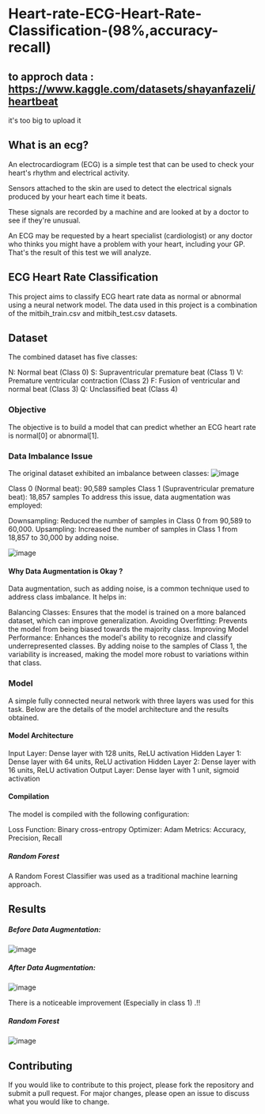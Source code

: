# Heart-rate-ECG-Heart-Rate-Classification-(98%,accuracy-recall)


## to approch data : https://www.kaggle.com/datasets/shayanfazeli/heartbeat 
it's too big to upload it


## What is an ecg?

An electrocardiogram (ECG) is a simple test that can be used to check your heart's rhythm and electrical activity.

Sensors attached to the skin are used to detect the electrical signals produced by your heart each time it beats.

These signals are recorded by a machine and are looked at by a doctor to see if they're unusual.

An ECG may be requested by a heart specialist (cardiologist) or any doctor who thinks you might have a problem with your heart, including your GP. That's the result of this test we will analyze.


## ECG Heart Rate Classification
This project aims to classify ECG heart rate data as normal or abnormal using a neural network model. The data used in this project is a combination of the mitbih_train.csv and mitbih_test.csv datasets.

## Dataset
The combined dataset has five classes:

N: Normal beat (Class 0)
S: Supraventricular premature beat (Class 1)
V: Premature ventricular contraction (Class 2)
F: Fusion of ventricular and normal beat (Class 3)
Q: Unclassified beat (Class 4)


### Objective
The objective is to build a model that can predict whether an ECG heart rate is normal[0] or abnormal[1].


### Data Imbalance Issue
The original dataset exhibited an imbalance between classes:
![image](https://github.com/user-attachments/assets/56f4140e-5a85-45f0-95cf-1cff78c0b47d)

Class 0 (Normal beat): 90,589 samples
Class 1 (Supraventricular premature beat): 18,857 samples
To address this issue, data augmentation was employed:

Downsampling: Reduced the number of samples in Class 0 from 90,589 to 60,000.
Upsampling: Increased the number of samples in Class 1 from 18,857 to 30,000 by adding noise.

![image](https://github.com/user-attachments/assets/3dced969-7137-4fb9-b9ea-713b5c2e05a2)

#### Why Data Augmentation is Okay ?
Data augmentation, such as adding noise, is a common technique used to address class imbalance. It helps in:

Balancing Classes: Ensures that the model is trained on a more balanced dataset, which can improve generalization.
Avoiding Overfitting: Prevents the model from being biased towards the majority class.
Improving Model Performance: Enhances the model's ability to recognize and classify underrepresented classes.
By adding noise to the samples of Class 1, the variability is increased, making the model more robust to variations within that class.


### Model
A simple fully connected neural network with three layers was used for this task. Below are the details of the model architecture and the results obtained.

#### Model Architecture
Input Layer: Dense layer with 128 units, ReLU activation
Hidden Layer 1: Dense layer with 64 units, ReLU activation
Hidden Layer 2: Dense layer with 16 units, ReLU activation
Output Layer: Dense layer with 1 unit, sigmoid activation

#### Compilation
The model is compiled with the following configuration:

Loss Function: Binary cross-entropy
Optimizer: Adam
Metrics: Accuracy, Precision, Recall

##### Random Forest
A Random Forest Classifier was used as a traditional machine learning approach.



## Results

##### Before Data Augmentation:

![image](https://github.com/user-attachments/assets/b8c0150d-5d2d-4115-a2b2-0154d0e0ab6b)


##### After Data Augmentation:

![image](https://github.com/user-attachments/assets/d5d06e37-2dfa-4acd-b4df-b4609ba2af2c)

There is a noticeable improvement (Especially in class 1) .!!

##### Random Forest
![image](https://github.com/user-attachments/assets/f2738deb-ac86-489f-bbc7-94e677f4e9f3)


## Contributing
If you would like to contribute to this project, please fork the repository and submit a pull request. For major changes, please open an issue to discuss what you would like to change.








